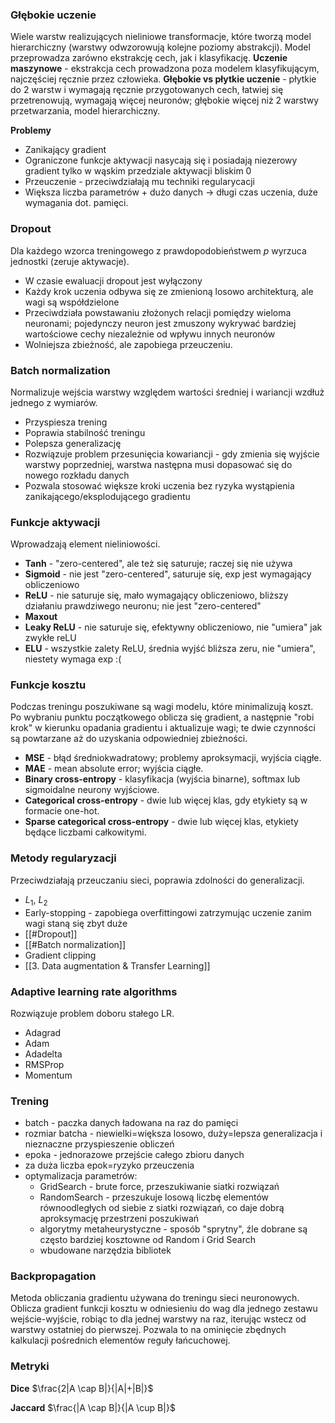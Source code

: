 ### Głębokie uczenie 
Wiele warstw realizujących nieliniowe transformacje, które tworzą model hierarchiczny (warstwy odwzorowują kolejne poziomy abstrakcji). Model przeprowadza zarówno ekstrakcję cech, jak i klasyfikację.
**Uczenie maszynowe** - ekstrakcja cech prowadzona poza modelem klasyfikującym, najczęściej ręcznie przez człowieka.
**Głębokie vs płytkie uczenie** - płytkie do 2 warstw i wymagają ręcznie przygotowanych cech, łatwiej się przetrenowują, wymagają więcej neuronów; głębokie więcej niż 2 warstwy przetwarzania, model hierarchiczny.

**Problemy**
* Zanikający gradient
* Ograniczone funkcje aktywacji nasycają się i posiadają niezerowy gradient tylko w wąskim przedziale aktywacji bliskim 0
* Przeuczenie - przeciwdziałają mu techniki regularycacji
* Większa liczba parametrów + dużo danych -> długi czas uczenia, duże wymagania dot. pamięci.

### Dropout
Dla każdego wzorca treningowego z prawdopodobieństwem $p$ wyrzuca jednostki (zeruje aktywacje). 
* W czasie ewaluacji dropout jest wyłączony
* Każdy krok uczenia odbywa się ze zmienioną losowo architekturą, ale wagi są współdzielone
* Przeciwdziała powstawaniu złożonych relacji pomiędzy wieloma neuronami; pojedynczy neuron jest zmuszony wykrywać bardziej wartościowe cechy niezależnie od wpływu innych neuronów
* Wolniejsza zbieżność, ale zapobiega przeuczeniu.

### Batch normalization
Normalizuje wejścia warstwy względem wartości średniej i wariancji wzdłuż jednego z wymiarów.
* Przyspiesza trening
* Poprawia stabilność treningu
* Polepsza generalizację
* Rozwiązuje problem przesunięcia kowariancji - gdy zmienia się wyjście warstwy poprzedniej, warstwa następna musi dopasować się do nowego rozkładu danych
* Pozwala stosować większe kroki uczenia bez ryzyka wystąpienia zanikającego/eksplodującego gradientu

### Funkcje aktywacji
Wprowadzają element nieliniowości. 
* **Tanh** - "zero-centered", ale też się saturuje; raczej się nie używa
* **Sigmoid** - nie jest "zero-centered", saturuje się, exp jest wymagający obliczeniowo
* **ReLU** - nie saturuje się, mało wymagający obliczeniowo, bliższy działaniu prawdziwego neuronu; nie jest "zero-centered"
* **Maxout**
* **Leaky ReLU** - nie saturuje się, efektywny obliczeniowo, nie "umiera" jak zwykłe reLU
* **ELU** - wszystkie zalety ReLU, średnia wyjść bliższa zeru, nie "umiera", niestety wymaga exp :(


### Funkcje kosztu
Podczas treningu poszukiwane są wagi modelu, które minimalizują koszt. Po wybraniu punktu początkowego oblicza się gradient, a następnie "robi krok" w kierunku opadania gradientu i aktualizuje wagi; te dwie czynności są powtarzane aż do uzyskania odpowiedniej zbieżności.
* **MSE** - błąd średniokwadratowy; problemy aproksymacji, wyjścia ciągłe.
* **MAE** - mean absolute error; wyjścia ciągłe.
* **Binary cross-entropy** - klasyfikacja (wyjścia binarne), softmax lub sigmoidalne neurony wyjściowe.
* **Categorical cross-entropy** - dwie lub więcej klas, gdy etykiety są w formacie one-hot. 
* **Sparse categorical cross-entropy** - dwie lub więcej klas, etykiety będące liczbami całkowitymi.

### Metody regularyzacji
Przeciwdziałają przeuczaniu sieci, poprawia zdolności do generalizacji.
* $L_1$, $L_2$
* Early-stopping - zapobiega overfittingowi zatrzymując uczenie zanim wagi staną się zbyt duże
* [[#Dropout]]
* [[#Batch normalization]]
* Gradient clipping
* [[3. Data augmentation & Transfer Learning]]

### Adaptive learning rate algorithms
Rozwiązuje problem doboru stałego LR.
* Adagrad
* Adam
* Adadelta
* RMSProp
* Momentum

### Trening
* batch - paczka danych ładowana na raz do pamięci
* rozmiar batcha - niewielki=większa losowo, duży=lepsza generalizacja i nieznaczne przyspieszenie obliczeń
* epoka - jednorazowe przejście całego zbioru danych
* za duża liczba epok=ryzyko przeuczenia
* optymalizacja parametrów:
	* GridSearch - brute force, przeszukiwanie siatki rozwiązań
	* RandomSearch - przeszukuje losową liczbę elementów równoodległych od siebie z siatki rozwiązań, co daje dobrą aproksymację przestrzeni poszukiwań
	* algorytmy metaheurystyczne - sposób "sprytny", źle dobrane są często bardziej kosztowne od Random i Grid Search
	* wbudowane narzędzia bibliotek

### Backpropagation
Metoda obliczania gradientu używana do treningu sieci neuronowych. Oblicza gradient funkcji kosztu w odniesieniu do wag dla jednego zestawu wejście-wyjście, robiąc to dla jednej warstwy na raz, iterując wstecz od warstwy ostatniej do pierwszej. Pozwala to na ominięcie zbędnych kalkulacji pośrednich elementów reguły łańcuchowej. 

### Metryki

**Dice** $\frac{2|A \cap B|}{|A|+|B|}$

**Jaccard** $\frac{|A \cap B|}{|A \cup B|}$
